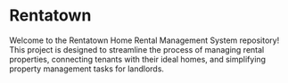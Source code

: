 # Rentatown
Welcome to the Rentatown Home Rental Management System repository! This project is designed to streamline the process of managing rental properties, connecting tenants with their ideal homes, and simplifying property management tasks for landlords.
